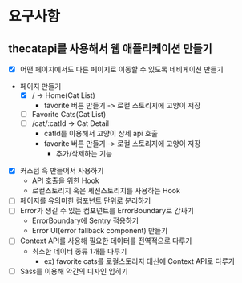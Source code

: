 
# 요구사항

## thecatapi를 사용해서 웹 애플리케이션 만들기

- [x] 어떤 페이지에서도 다른 페이지로 이동할 수 있도록 네비게이션 만들기
-  페이지 만들기
    - [x] / -> Home(Cat List)
      - favorite 버튼 만들기 -> 로컬 스토리지에 고양이 저장
    - [ ] Favorite Cats(Cat List)
    - [ ] /cat/:catId -> Cat Detail
      - catId를 이용해서 고양이 상세 api 호출
      - favorite 버튼 만들기 -> 로컬 스토리지에 고양이 저장
        - 추가/삭제하는 기능
- [x] 커스텀 훅 만들어서 사용하기
  - API 호출을 위한 Hook
  - 로컬스토리지 혹은 세션스토리지를 사용하는 Hook
- [ ] 페이지를 유의미한 컴포넌트 단위로 분리하기
- [ ] Error가 생길 수 있는 컴포넌트를 ErrorBoundary로 감싸기
  - ErrorBoundary에 Sentry 적용하기
  - Error UI(error fallback component) 만들기
- [ ] Context API를 사용해 필요한 데이터를 전역적으로 다루기
  - 최소한 데이터 종류 1개를 다루기
    - ex) favorite cats를 로컬스토리지 대신에 Context API로 다루기
- [ ] Sass를 이용해 약간의 디자인 입히기